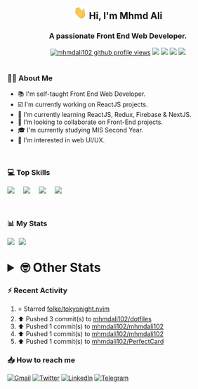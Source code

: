 <h2 align="center"><img src="./Hi.gif" width="30px" height="30px"> Hi, I'm Mhmd Ali</h2>

<h3 align="center">A passionate Front End Web Developer.</h3>

<div align="center">
  <a href="#"><img src="https://komarev.com/ghpvc/?username=mhmdali102&style=for-the-badge&logo=" alt="mhmdali102 github profile views" /></a>
  <a href="https://www.linux.org"><img src="https://img.shields.io/badge/OS-Linux-e06c75?style=for-the-badge&logo=linux" /></a>
	<a href="https://archlinux.org"><img src="https://img.shields.io/badge/DISTRO-Arch-56b6c2?style=for-the-badge&logo=arch-linux" /></a>
	<a href="https://dwm.suckless.org"><img src="https://img.shields.io/badge/WM-DWM-005577?style=for-the-badge&logo=dwm" /></a>
	<a href="https://neovim.io"><img src="https://img.shields.io/badge/IDE-Neovim-98c379?style=for-the-badge&logo=neovim" /></a>
</div>

<br>

### :man_technologist: About Me

- :books: I'm self-taught Front End Web Developer.
- :ballot_box_with_check: I'm currently working on ReactJS projects.
- :dart: I'm currently learning ReactJS, Redux, Firebase & NextJS.
- :eyes: I’m looking to collaborate on Front-End projects.
- :mortar_board: I'm currently studying MIS Second Year.
- :art: I'm interested in web UI/UX.

<br>

### :computer: Top Skills

<div style="display:flex;">
<img width ='36px' src ='https://raw.githubusercontent.com/rahulbanerjee26/githubAboutMeGenerator/main/icons/html.svg' />
<img width ='36px' src ='https://raw.githubusercontent.com/rahulbanerjee26/githubAboutMeGenerator/main/icons/css.svg' />
<img width ='36px' src ='https://raw.githubusercontent.com/rahulbanerjee26/githubAboutMeGenerator/main/icons/javascript.svg' />
<img width ='36px' src ='https://raw.githubusercontent.com/rahulbanerjee26/githubAboutMeGenerator/main/icons/reactjs.svg' />
</div>

<br>
<br>

### :bar_chart: My Stats

<img src="https://github-readme-stats.vercel.app/api?username=mhmdali102&show_icons=true&locale=en" width="49%" /><span style="display:inline-block;width:2%"></span><img src="https://github-readme-streak-stats.herokuapp.com/?user=mhmdali102&" width="49%" />

<br>

<details>
<summary style="font-size: 1.75rem; font-weight: bold;"><strong style="font-size: 1.75rem; font-weight: bold;"> 🤓 Other Stats </strong></summary>
<br>

<!--START_SECTION:waka-->
![Lines of code](https://img.shields.io/badge/From%20Hello%20World%20I%27ve%20Written-214%20Thousand%20lines%20of%20code-blue)

**🐱 My GitHub Data** 

> 🏆 537 Contributions in the Year 2022
 > 
> 📦 329.7 kB Used in GitHub's Storage 
 > 
> 💼 Opted to Hire
 > 
> 📜 18 Public Repositories 
 > 
> 🔑 6 Private Repositories  
 > 
**I'm a Night 🦉** 

```text
🌞 Morning    66 commits     ██░░░░░░░░░░░░░░░░░░░░░░░   8.37% 
🌆 Daytime    178 commits    █████░░░░░░░░░░░░░░░░░░░░   22.56% 
🌃 Evening    344 commits    ███████████░░░░░░░░░░░░░░   43.6% 
🌙 Night      201 commits    ██████░░░░░░░░░░░░░░░░░░░   25.48%

```
📅 **I'm Most Productive on Monday** 

```text
Monday       155 commits    █████░░░░░░░░░░░░░░░░░░░░   19.65% 
Tuesday      101 commits    ███░░░░░░░░░░░░░░░░░░░░░░   12.8% 
Wednesday    106 commits    ███░░░░░░░░░░░░░░░░░░░░░░   13.43% 
Thursday     77 commits     ██░░░░░░░░░░░░░░░░░░░░░░░   9.76% 
Friday       92 commits     ███░░░░░░░░░░░░░░░░░░░░░░   11.66% 
Saturday     122 commits    ███░░░░░░░░░░░░░░░░░░░░░░   15.46% 
Sunday       136 commits    ████░░░░░░░░░░░░░░░░░░░░░   17.24%

```


📊 **This Week I Spent My Time On** 

```text
⌚︎ Time Zone: Asia/Beirut

💬 Programming Languages: 
JavaScript               8 hrs 19 mins       ███████████████░░░░░░░░░░   61.46% 
Other                    54 mins             █░░░░░░░░░░░░░░░░░░░░░░░░   6.68% 
conf                     44 mins             █░░░░░░░░░░░░░░░░░░░░░░░░   5.53% 
Lua                      36 mins             █░░░░░░░░░░░░░░░░░░░░░░░░   4.47% 
xf86conf                 33 mins             █░░░░░░░░░░░░░░░░░░░░░░░░   4.06%

🔥 Editors: 
Neovim                   13 hrs 33 mins      █████████████████████████   100.0%

🐱‍💻 Projects: 
PerfectCard              6 hrs 19 mins       ███████████░░░░░░░░░░░░░░   46.61% 
mhmdali102               3 hrs 23 mins       ██████░░░░░░░░░░░░░░░░░░░   25.09% 
hadialqassab.com         1 hr 53 mins        ███░░░░░░░░░░░░░░░░░░░░░░   13.9% 
Unknown Project          1 hr 44 mins        ███░░░░░░░░░░░░░░░░░░░░░░   12.87% 
dwm                      8 mins              ░░░░░░░░░░░░░░░░░░░░░░░░░   1.0%

💻 Operating System: 
Linux                    13 hrs 33 mins      █████████████████████████   100.0%

```

**I Mostly Code in JavaScript** 

```text
JavaScript               12 repos            ██████████████░░░░░░░░░░░   57.14% 
Python                   3 repos             ███░░░░░░░░░░░░░░░░░░░░░░   14.29% 
HTML                     1 repo              █░░░░░░░░░░░░░░░░░░░░░░░░   4.76% 
PHP                      1 repo              █░░░░░░░░░░░░░░░░░░░░░░░░   4.76% 
CSS                      1 repo              █░░░░░░░░░░░░░░░░░░░░░░░░   4.76%

```



 Last Updated on 26/07/2022 18:50:41 UTC
<!--END_SECTION:waka-->

</details>

### :zap: Recent Activity

<!--RECENT_ACTIVITY:start-->
1. ⭐ Starred [folke/tokyonight.nvim](https://github.com/folke/tokyonight.nvim)
2. ⬆️ Pushed 3 commit(s) to [mhmdali102/dotfiles](https://github.com/mhmdali102/dotfiles)
3. ⬆️ Pushed 1 commit(s) to [mhmdali102/mhmdali102](https://github.com/mhmdali102/mhmdali102)
4. ⬆️ Pushed 1 commit(s) to [mhmdali102/mhmdali102](https://github.com/mhmdali102/mhmdali102)
5. ⬆️ Pushed 1 commit(s) to [mhmdali102/PerfectCard](https://github.com/mhmdali102/PerfectCard)
<!--RECENT_ACTIVITY:end-->

### :inbox_tray: How to reach me

[![Gmail](https://img.shields.io/badge/Gmail-D14836?style=for-the-badge&logo=gmail&logoColor=white)](mailto:mhmdalihsen102@gmail.com)
[![Twitter](https://img.shields.io/badge/Twitter-1DA1F2?style=for-the-badge&logo=twitter&logoColor=white)](https://twitter.com/MhmdAliHsen)
[![LinkedIn](https://img.shields.io/badge/LinkedIn-0077B5?style=for-the-badge&logo=linkedin&logoColor=white)](https://www.linkedin.com/in/mhmd-ali-hsen-66b0671b7/)
[![Telegram](https://img.shields.io/badge/Telegram-2CA5E0?style=for-the-badge&logo=telegram&logoColor=white&bgColor=black)](https://t.me/mhmdalihsen)
